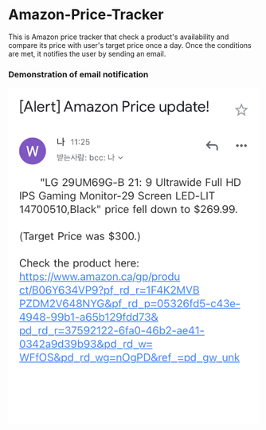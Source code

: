 # Amazon-Price-Tracker
This is Amazon price tracker that check a product's availability and compare its price with user's target price once a day.
Once the conditions are met, it notifies the user by sending an email.

### Demonstration of email notification
![Email notification demo](images/demo-email.png)
